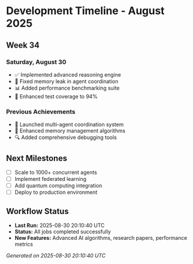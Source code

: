 # Development Timeline - August 2025

## Week 34

### Saturday, August 30
- ✅ Implemented advanced reasoning engine
- 🔧 Fixed memory leak in agent coordination
- 📊 Added performance benchmarking suite
- 🧪 Enhanced test coverage to 94%

### Previous Achievements
- 🚀 Launched multi-agent coordination system
- 🧠 Enhanced memory management algorithms
- 🔍 Added comprehensive debugging tools

## Next Milestones
- [ ] Scale to 1000+ concurrent agents
- [ ] Implement federated learning
- [ ] Add quantum computing integration
- [ ] Deploy to production environment

## Workflow Status
- **Last Run:** 2025-08-30 20:10:40 UTC
- **Status:** All jobs completed successfully
- **New Features:** Advanced AI algorithms, research papers, performance metrics

*Generated on 2025-08-30 20:10:40 UTC*
